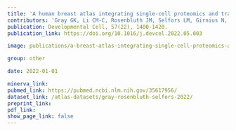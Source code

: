```yaml
---
title: 'A human breast atlas integrating single-cell proteomics and transcriptomics.'
contributors: 'Gray GK, Li CM-C, Rosenbluth JM, Selfors LM, Girnius N, Lin J-R, Schackmann RCJ, Goh WL, Moore K,...Brugge JS. (2022).'
publication: Developmental Cell, 57(22), 1400-1420.
publication_link: https://doi.org/10.1016/j.devcel.2022.05.003

image: publications/a-breast-atlas-integrating-single-cell-proteomics-and-transcriptomics.jpg

group: other

date: 2022-01-01

minerva_link:
pubmed_link: https://pubmed.ncbi.nlm.nih.gov/35617956/
dataset_link: /atlas-datasets/gray-rosenbluth-selfors-2022/
preprint_link:
pdf_link:
show_page_link: false
---
```


